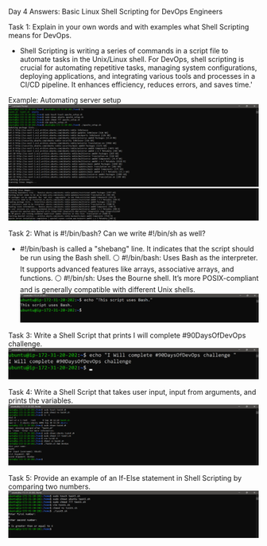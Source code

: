Day 4 Answers:
Basic Linux Shell Scripting for DevOps Engineers

Task 1: Explain in your own words and with examples what Shell Scripting means for DevOps.

 * Shell Scripting is writing a series of commands in a script file to automate tasks in the Unix/Linux shell. For DevOps, shell scripting is crucial for automating repetitive tasks, managing system configurations, deploying applications, and integrating various tools and processes in a CI/CD pipeline. It enhances efficiency, reduces errors, and saves time.'

Example: Automating server setup
![](Images/task-1.png)
![](Images/task-2.png)

Task 2: What is #!/bin/bash? Can we write #!/bin/sh as well?

 * #!/bin/bash is called a "shebang" line. It indicates that the script should be run using the Bash shell.
 ⚪ #!/bin/bash: Uses Bash as the interpreter. It supports advanced features like arrays, associative arrays, and functions.
 ⚪ #!/bin/sh: Uses the Bourne shell. It’s more POSIX-compliant and is generally compatible with different Unix shells.
![](Images/task-3.png)

Task 3: Write a Shell Script that prints I will complete #90DaysOfDevOps challenge.
![](Images/task-4.png)

Task 4: Write a Shell Script that takes user input, input from arguments, and prints the variables.
![](Images/task-5.png)

Task 5: Provide an example of an If-Else statement in Shell Scripting by comparing two numbers.
![](Images/task-6.png)